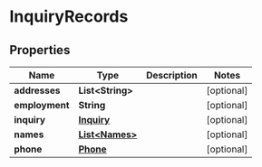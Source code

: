 

# InquiryRecords


## Properties

| Name | Type | Description | Notes |
|------------ | ------------- | ------------- | -------------|
|**addresses** | **List&lt;String&gt;** |  |  [optional] |
|**employment** | **String** |  |  [optional] |
|**inquiry** | [**Inquiry**](Inquiry.md) |  |  [optional] |
|**names** | [**List&lt;Names&gt;**](Names.md) |  |  [optional] |
|**phone** | [**Phone**](Phone.md) |  |  [optional] |



